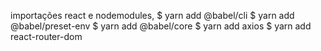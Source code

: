 
importações react e nodemodules,
$ yarn add @babel/cli 
$ yarn add @babel/preset-env 
$ yarn add @babel/core
$ yarn add axios
$ yarn add react-router-dom